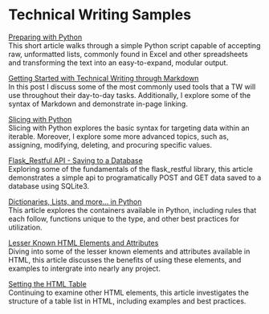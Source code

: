 # Technical Writing Samples

[Preparing with Python](https://jeffreygraessley.com/blog/2023/preparing-with-python)  
This short article walks through a simple Python script capable of accepting raw, unformatted lists, commonly found in Excel and other spreadsheets and transforming the text into an easy-to-expand, modular output.

[Getting Started with Technical Writing through Markdown](https://jeffreygraessley.com/blog/2023/getting-started-with-technical-writing)  
In this post I discuss some of the most commonly used tools that a TW will use throughout their day-to-day tasks. Additionally, I explore some of the syntax of Markdown and demonstrate in-page linking.

[Slicing with Python](http://jeffreygraessley.com/blog/2023/slicing-with-python)  
Slicing with Python explores the basic syntax for targeting data within an iterable. Moreover, I explore some more advanced topics, such as, assigning, modifying, deleting, and procuring specific values.

[Flask_Restful API - Saving to a Database](https://jeffreygraessley.com/blog/2023/flask-restful-api)  
Exploring some of the fundamentals of the flask_restful library, this article demonstrates a simple api to programatically POST and GET data saved to a database using SQLite3. 

[Dictionaries, Lists, and more... in Python](https://jeffreygraessley.com/blog/2023/dictionaries-lists-and-more)  
This article explores the containers available in Python, including rules that each follow, functions unique to the type, and other best practices for utilization. 

[Lesser Known HTML Elements and Attributes](https://jeffreygraessley.com/blog/2023/lesser-known-html-elements-and-attributes)  
Diving into some of the lesser known elements and attributes available in HTML, this article discusses the benefits of using these elements, and examples to intergrate into nearly any project.

[Setting the HTML Table](https://jeffreygraessley.com/blog/2023/setting-the-html-table)  
Continuing to examine other HTML elements, this article investigates the structure of a table list in HTML, including examples and best practices. 
